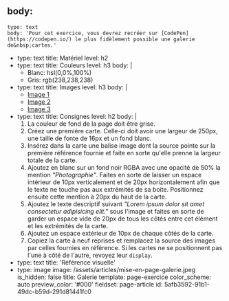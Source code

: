 body:
  -
    type: text
    body: 'Pour cet exercice, vous devrez recréer sur [CodePen](https://codepen.io/) le plus fidèlement possible une galerie de&nbsp;cartes.'
  -
    type: text
    title: Matériel
    level: h2
  -
    type: text
    title: Couleurs
    level: h3
    body: |
      - Blanc: hsl(0,0%,100%)
      - Gris: rgb(238,238,238)
  -
    type: text
    title: Images
    level: h3
    body: |
      - [Image 1](https://images.unsplash.com/photo-1515855334181-bb9b4d4c1d8a?ixid=MXwxMjA3fDB8MHxwaG90by1wYWdlfHx8fGVufDB8fHw%3D&ixlib=rb-1.2.1&auto=format&fit=crop&w=1066&q=80)
      - [Image 2](https://images.unsplash.com/photo-1598399929533-847def01aa41?ixid=MXwxMjA3fDB8MHxwaG90by1wYWdlfHx8fGVufDB8fHw%3D&ixlib=rb-1.2.1&auto=format&fit=crop&w=1050&q=80)
      - [Image 3](https://images.unsplash.com/photo-1608803626663-6b65a8c7db7f?ixid=MXwxMjA3fDB8MHxwaG90by1wYWdlfHx8fGVufDB8fHw%3D&ixlib=rb-1.2.1&auto=format&fit=crop&w=1050&q=80)
  -
    type: text
    title: Consignes
    level: h2
    body: |
      1. La couleur de fond de la page doit être&nbsp;grise.
      2. Créez une première carte. Celle-ci doit avoir une largeur de 250px, une taille de fonte de 16px et un fond&nbsp;blanc.
      3. Insérez dans la carte une balise image dont la source pointe sur la première référence fournie et faite en sorte qu'elle prenne la largeur totale de la&nbsp;carte.
      4. Ajoutez en blanc sur un fond noir RGBA avec une opacité de 50% la mention _"Photographie"_. Faites en sorte de laisser un espace intérieur de 10px verticalement et de 20px&nbsp;horizontalement afin que le texte ne touche pas aux extrémités de sa&nbsp;boite. Positionnez ensuite cette mention à 20px du haut de la carte.
      5. Ajoutez le texte descriptif suivant _"Lorem ipsum dolor sit amet consectetur adipisicing elit."_ sous l'image et faites en sorte de garder un espace vide de 20px de tous les côtés entre cet élément et les extrémités de la carte.
      6. Ajoutez un espace extérieur de 10px de chaque côtés de la carte.
      7. Copiez la carte à neuf reprises et remplacez la source des images par celles fournies en référence. Si les cartes ne se positionnent pas l'une à côté de l'autre, revoyez leur&nbsp;`display`.
  -
    type: text
    title: 'Référence visuelle'
  -
    type: image
    image: /assets/articles/mise-en-page-galerie.jpeg
is_hidden: false
title: Galerie
template: page-exercice
color_scheme: auto
preview_color: '#000'
fieldset: page-article
id: 5afb3592-91b1-49dc-b59d-291d81441fc0
